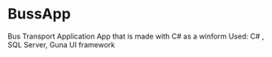 # BussApp
Bus Transport Application
App that is made with C# as a winform 
Used: C# , SQL Server, Guna UI framework 
